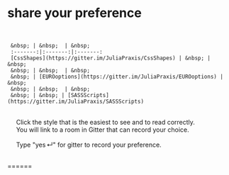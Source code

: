 # share your preference
&nbsp;  

     &nbsp; | &nbsp;  | &nbsp; 
     :-------:|:-------:|:-------:
     [CssShapes](https://gitter.im/JuliaPraxis/CssShapes) | &nbsp; | &nbsp;  
     &nbsp; | &nbsp;  | &nbsp;  
     &nbsp; | [EUROoptions](https://gitter.im/JuliaPraxis/EUROoptions) | &nbsp;  
     &nbsp; | &nbsp;  | &nbsp;  
     &nbsp; | &nbsp; | [SASSScripts](https://gitter.im/JuliaPraxis/SASSScripts)   
    
&nbsp;      
&nbsp;&nbsp;&nbsp;&nbsp;
     Click the style that is the easiest to see and to read correctly.  
&nbsp;&nbsp;&nbsp;&nbsp;
     You will link to a room in Gitter that can record your choice.    
&nbsp;       
&nbsp;&nbsp;&nbsp;&nbsp;
     Type "yes&thinsp;↵" for gitter to record your preference.
&nbsp;      
 &nbsp;       

======
